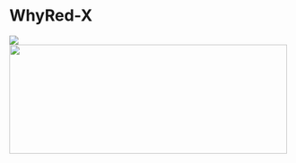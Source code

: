 # WhyRed-X


<img src="https://github-readme-stats.vercel.app/api?username=whyredx&show_icons=true&theme=tokyonight"/>
<img src="https://github-readme-stats.vercel.app/api/top-langs/?username=whyredx&layout=compact&theme=tokyonight" width="495px" height="195px"/>

